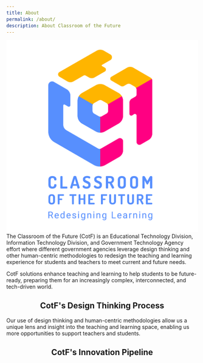 ```yaml
---
title: About
permalink: /about/
description: About Classroom of the Future
---
```

<center><img src="/images/CotF%20logo.png"></center>
The Classroom of the Future (CotF) is an Educational Technology Division, Information Technology Division, and Government Technology Agency effort where different government agencies leverage design thinking and other human-centric methodologies to redesign the teaching and learning experience for students and teachers to meet current and future needs.

CotF solutions enhance teaching and learning to help students to be future-ready, preparing them for an increasingly complex, interconnected, and tech-driven world.

<center><h2>CotF's Design Thinking Process</h2></center>
Our use of design thinking and human-centric methodologies allow us a unique lens and insight into the teaching and learning space, enabling us more opportunities to support teachers and students. 

<center><h2>CotF's Innovation Pipeline</h2></center>
